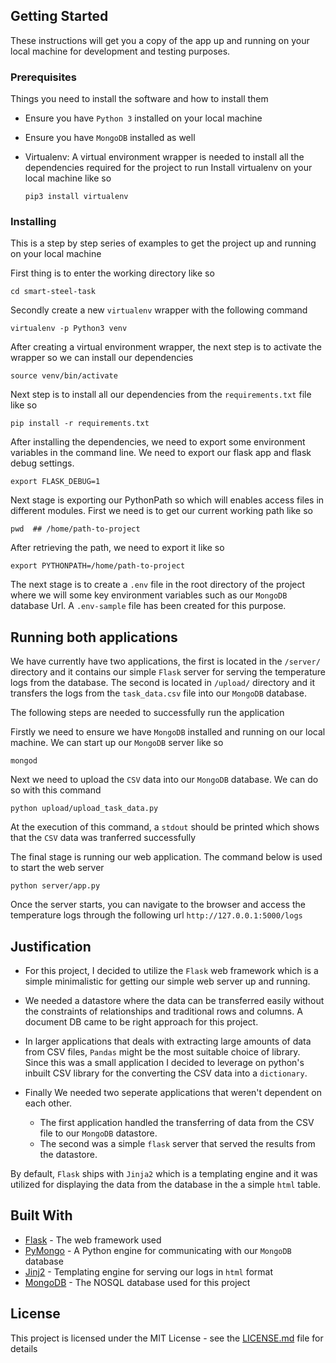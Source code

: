 ## Getting Started

These instructions will get you a copy of the app up and running on your local machine for development and testing purposes.

### Prerequisites

Things you need to install the software and how to install them
- Ensure you have `Python 3` installed on your local machine
- Ensure you have `MongoDB` installed as well
- Virtualenv: A virtual environment wrapper is needed to install all the dependencies required for the project to run
Install virtualenv on your local machine like so

  ```
  pip3 install virtualenv
  ```

### Installing

This is a step by step series of examples to get the project up and running on your local machine

First thing is to enter the working directory like so

```
cd smart-steel-task
```

Secondly create a new `virtualenv` wrapper with the following command

```
virtualenv -p Python3 venv
```
After creating a virtual environment wrapper, the next step is to activate the wrapper so we can install our dependencies


```
source venv/bin/activate
```

Next step is to install all our dependencies from the `requirements.txt` file like so

```
pip install -r requirements.txt
```

After installing the dependencies, we need to export some environment variables in the command line. We need to export our flask app and flask debug settings.

```
export FLASK_DEBUG=1
```
Next stage is exporting our PythonPath so which will enables access files in different modules. First we need is to get our current working path like so

```
pwd  ## /home/path-to-project
```
After retrieving the path, we need to export it like so

```
export PYTHONPATH=/home/path-to-project
```

The next stage is to create a `.env` file in the root directory of the project  where we will some key environment variables such as our  `MongoDB` database Url. A `.env-sample` file has been created for this purpose.

## Running both applications
We have currently have two applications, the first is located in the `/server/` directory and it contains our simple `Flask` server for serving the temperature logs from the database. 
The second is located in `/upload/` directory and it transfers the logs from the `task_data.csv` file into our `MongoDB` database.

The following steps are needed to successfully run the application

Firstly we need to ensure we have `MongoDB` installed and running on our local machine. We can start up our `MongoDB` server like so

```
mongod
```

Next we need to upload the `CSV` data into our `MongoDB` database. We can do so with this command

```
python upload/upload_task_data.py
```
At the execution of this command, a `stdout` should be printed which shows that the `CSV` data was tranferred successfully

The final stage is running our web application. The command below is used to start the web server

```
python server/app.py
```
Once the server starts, you can navigate to the browser and access the temperature logs through the following url `http://127.0.0.1:5000/logs`


## Justification
- For this project, I decided to utilize the `Flask` web framework which is a simple minimalistic for getting our simple web server up and running. 
- We needed a datastore where the data can be transferred easily without the constraints of relationships and traditional rows and columns. A document DB came to be right approach for this project.
- In larger applications that deals with extracting large amounts of data from CSV files, `Pandas` might be the most suitable choice of library. Since this was a small application I decided to leverage on python's inbuilt CSV library for the converting the CSV data into a `dictionary`.

- Finally We needed two seperate applications that weren't dependent on each other. 
  - The first application handled the transferring of data from the CSV file to our `MongoDB` datastore.
  - The second was a simple `flask` server that served the results from the datastore. 

By default, `Flask` ships with `Jinja2` which is a templating engine and it was utilized for displaying the data from the database in the a simple `html` table.

## Built With

* [Flask](https://flask.palletsprojects.com/en/1.1.x/) - The web framework used
* [PyMongo](https://api.mongodb.com/python/current/index.html/) - A Python engine for communicating with our `MongoDB` database
* [Jinj2](https://jinja.palletsprojects.com/en/2.11.x/) - Templating engine for serving our logs in `html` format
* [MongoDB](https://docs.mongodb.com/manual/introduction/) - The NOSQL database used for this project



## License

This project is licensed under the MIT License - see the [LICENSE.md](LICENSE.md) file for details
